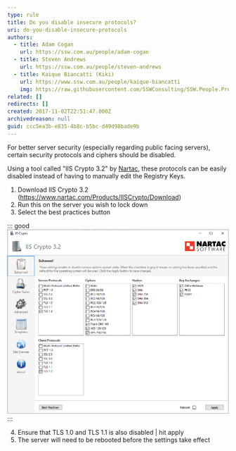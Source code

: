 ```yaml
---
type: rule
title: Do you disable insecure protocols?
uri: do-you-disable-insecure-protocols
authors:
  - title: Adam Cogan
    url: https://ssw.com.au/people/adam-cogan
  - title: Steven Andrews
    url: https://ssw.com.au/people/steven-andrews
  - title: Kaique Biancatti (Kiki)
    url: https://www.ssw.com.au/people/kaique-biancatti
    img: https://raw.githubusercontent.com/SSWConsulting/SSW.People.Profiles/main/Kaique-Biancatti/Images/Kaique-Biancatti-Profile.jpg
related: []
redirects: []
created: 2017-11-02T22:51:47.000Z
archivedreason: null
guid: ccc5ea3b-e835-4b8c-b5bc-d49d98bade9b
---
```


For better server security (especially regarding public facing servers), certain security protocols and ciphers should be disabled.

<!--endintro-->

Using a tool called "IIS Crypto 3.2" by [Nartac](https://www.nartac.com/Products/IISCrypto), these protocols can be easily disabled instead of having to manually edit the Registry Keys.

1. Download IIS Crypto 3.2 (<https://www.nartac.com/Products/IISCrypto/Download>)
2. Run this on the server you wish to lock down
3. Select the best practices button

::: good  
![Figure: Good example – TLS should be enabled and SSL should be disabled](iis-crypto-3-2.png)  
:::

4. Ensure that TLS 1.0 and TLS 1.1 is also disabled | hit apply
5. The server will need to be rebooted before the settings take effect

